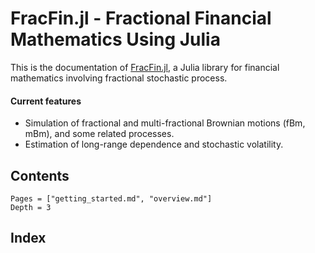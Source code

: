 # FracFin.jl - Fractional Financial Mathematics Using Julia

This is the documentation of [FracFin.jl](https://github.com/yanncalec/FracFin.jl), a Julia library for financial mathematics involving fractional stochastic process.

#### Current features
* Simulation of fractional and multi-fractional Brownian motions (fBm, mBm), and some related processes.
* Estimation of long-range dependence and stochastic volatility.

## Contents

```@contents
Pages = ["getting_started.md", "overview.md"]
Depth = 3
```

## Index
```@index
```

